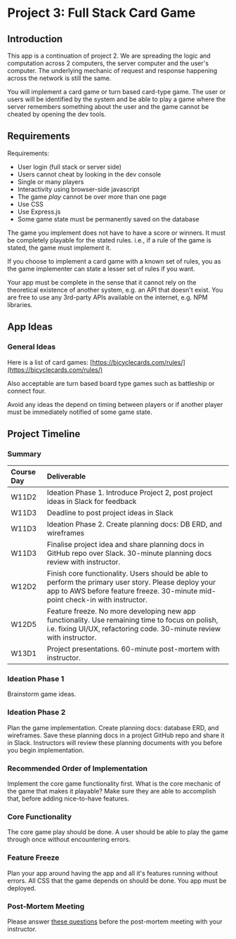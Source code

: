 # Project 3: Full Stack Card Game

## Introduction

This app is a continuation of project 2. We are spreading the logic and computation across 2 computers, the server computer and the user's computer. The underlying mechanic of request and response happening across the network is still the same.

You will implement a card game or turn based card-type game. The user or users will be identified by the system and be able to play a game where the server remembers something about the user and the game cannot be cheated by opening the dev tools.

## Requirements

Requirements:

* User login \(full stack or server side\)
* Users cannot cheat by looking in the dev console
* Single or many players
* Interactivity using browser-side javascript
* The game _play_ cannot be over more than one page
* Use CSS
* Use Express.js
* Some game state must be permanently saved on the database

The game you implement does not have to have a score or winners. It must be completely playable for the stated rules. i.e., if a rule of the game is stated, the game must implement it.

If you choose to implement a card game with a known set of rules, you as the game implementer can state a lesser set of rules if you want. 

Your app must be complete in the sense that it cannot rely on the theoretical existence of another system, e.g. an API that doesn't exist. You are free to use any 3rd-party APIs available on the internet, e.g. NPM libraries.

## App Ideas

### General Ideas

Here is a list of card games: [https://bicyclecards.com/rules/](https://bicyclecards.com/rules/)

Also acceptable are turn based board type games such as battleship or connect four.

Avoid any ideas the depend on timing between players or if another player must be immediately notified of some game state.

## Project Timeline

### Summary

| Course Day | Deliverable |
| :--- | :--- |
| W11D2 | Ideation Phase 1. Introduce Project 2, post project ideas in Slack for feedback |
| W11D3 | Deadline to post project ideas in Slack |
| W11D3 | Ideation Phase 2. Create planning docs: DB ERD, and wireframes |
| W11D3 | Finalise project idea and share planning docs in GitHub repo over Slack. 30-minute planning docs review with instructor. |
| W12D2 | Finish core functionality. Users should be able to perform the primary user story. Please deploy your app to AWS before feature freeze. 30-minute mid-point check-in with instructor. |
| W12D5 | Feature freeze. No more developing new app functionality. Use remaining time to focus on polish, i.e. fixing UI/UX, refactoring code. 30-minute review with instructor. |
| W13D1 | Project presentations. 60-minute post-mortem with instructor. |

### Ideation Phase 1

Brainstorm game ideas.

### Ideation Phase 2

Plan the game implementation. Create planning docs: database ERD, and wireframes. Save these planning docs in a project GitHub repo and share it in Slack. Instructors will review these planning documents with you before you begin implementation.

### Recommended Order of Implementation

Implement the core game functionality first. What is the core mechanic of the game that makes it playable? Make sure they are able to accomplish that, before adding nice-to-have features.

### Core Functionality

The core game play should be done. A user should be able to play the game through once without encountering errors.

### Feature Freeze

Plan your app around having the app and all it's features running without errors. All CSS that the game depends on should be done. You app must be deployed.

### Post-Mortem Meeting

Please answer [these questions](../course-logistics/course-methodology.md#instructor-code-review) before the post-mortem meeting with your instructor.

